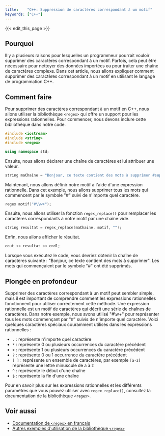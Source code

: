 ```yaml
---
title:    "C++: Suppression de caractères correspondant à un motif"
keywords: ["C++"]
---
```


{{< edit_this_page >}}

## Pourquoi

Il y a plusieurs raisons pour lesquelles un programmeur pourrait vouloir supprimer des caractères correspondant à un motif. Parfois, cela peut être nécessaire pour nettoyer des données importées ou pour traiter une chaîne de caractères complexe. Dans cet article, nous allons expliquer comment supprimer des caractères correspondant à un motif en utilisant le langage de programmation C++.

## Comment faire

Pour supprimer des caractères correspondant à un motif en C++, nous allons utiliser la bibliothèque `<regex>` qui offre un support pour les expressions rationnelles. Pour commencer, nous devons inclure cette bibliothèque dans notre code.

```C++
#include <iostream>
#include <string>
#include <regex>

using namespace std;
```

Ensuite, nous allons déclarer une chaîne de caractères et lui attribuer une valeur.

```C++
string maChaine = "Bonjour, ce texte contient des mots à supprimer #suppression";
```

Maintenant, nous allons définir notre motif à l'aide d'une expression rationnelle. Dans cet exemple, nous allons supprimer tous les mots qui commencent par le symbole "#" suivi de n'importe quel caractère.

```C++
regex motif("#\\w+");
```

Ensuite, nous allons utiliser la fonction `regex_replace()` pour remplacer les caractères correspondants à notre motif par une chaîne vide.

```C++
string resultat = regex_replace(maChaine, motif, "");
```

Enfin, nous allons afficher le résultat.

```C++
cout << resultat << endl;
```

Lorsque vous exécutez le code, vous devriez obtenir la chaîne de caractères suivante : "Bonjour, ce texte contient des mots à supprimer". Les mots qui commençaient par le symbole "#" ont été supprimés.

## Plongée en profondeur

Supprimer des caractères correspondant à un motif peut sembler simple, mais il est important de comprendre comment les expressions rationnelles fonctionnent pour utiliser correctement cette méthode. Une expression rationnelle est un motif de caractères qui décrit une série de chaînes de caractères. Dans notre exemple, nous avons utilisé "#\\w+" pour représenter tous les mots commençant par "#" suivis de n'importe quel caractère. Voici quelques caractères spéciaux couramment utilisés dans les expressions rationnelles :

- `.` : représente n'importe quel caractère
- `*` : représente 0 ou plusieurs occurrences du caractère précédent
- `+` : représente 1 ou plusieurs occurrences du caractère précédent
- `?` : représente 0 ou 1 occurrence du caractère précédent
- `[ ]` : représente un ensemble de caractères, par exemple `[a-z]` représente une lettre minuscule de a à z
- `^` : représente le début d'une chaîne
- `$` : représente la fin d'une chaîne

Pour en savoir plus sur les expressions rationnelles et les différents paramètres que vous pouvez utiliser avec `regex_replace()`, consultez la documentation de la bibliothèque `<regex>`.

## Voir aussi
- [Documentation de `<regex>` en français](https://www.cplusplus.com/reference/regex/)
- [Autres exemples d'utilisation de la bibliothèque `<regex>`](https://stackoverflow.com/questions/12552008/c-regex-replace-examples)
